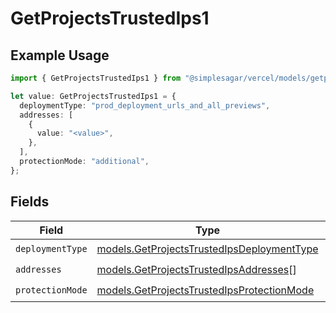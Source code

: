 # GetProjectsTrustedIps1

## Example Usage

```typescript
import { GetProjectsTrustedIps1 } from "@simplesagar/vercel/models/getprojectsop.js";

let value: GetProjectsTrustedIps1 = {
  deploymentType: "prod_deployment_urls_and_all_previews",
  addresses: [
    {
      value: "<value>",
    },
  ],
  protectionMode: "additional",
};
```

## Fields

| Field                                                                                          | Type                                                                                           | Required                                                                                       | Description                                                                                    |
| ---------------------------------------------------------------------------------------------- | ---------------------------------------------------------------------------------------------- | ---------------------------------------------------------------------------------------------- | ---------------------------------------------------------------------------------------------- |
| `deploymentType`                                                                               | [models.GetProjectsTrustedIpsDeploymentType](../models/getprojectstrustedipsdeploymenttype.md) | :heavy_check_mark:                                                                             | N/A                                                                                            |
| `addresses`                                                                                    | [models.GetProjectsTrustedIpsAddresses](../models/getprojectstrustedipsaddresses.md)[]         | :heavy_check_mark:                                                                             | N/A                                                                                            |
| `protectionMode`                                                                               | [models.GetProjectsTrustedIpsProtectionMode](../models/getprojectstrustedipsprotectionmode.md) | :heavy_check_mark:                                                                             | N/A                                                                                            |